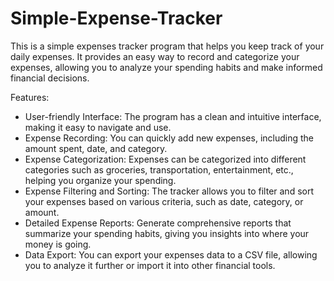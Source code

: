 # Simple-Expense-Tracker
This is a simple expenses tracker program that helps you keep track of your daily expenses. It provides an easy way to record and categorize your expenses, allowing you to analyze your spending habits and make informed financial decisions.

Features:
* User-friendly Interface: The program has a clean and intuitive interface, making it easy to navigate and use.
* Expense Recording: You can quickly add new expenses, including the amount spent, date, and category.
* Expense Categorization: Expenses can be categorized into different categories such as groceries, transportation, entertainment, etc., helping you organize your spending.
* Expense Filtering and Sorting: The tracker allows you to filter and sort your expenses based on various criteria, such as date, category, or amount.
* Detailed Expense Reports: Generate comprehensive reports that summarize your spending habits, giving you insights into where your money is going.
* Data Export: You can export your expenses data to a CSV file, allowing you to analyze it further or import it into other financial tools.
